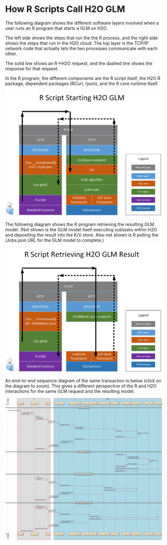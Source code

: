 # How R Scripts Call H2O GLM

The following diagram shows the different software layers involved
when a user runs an R program that starts a GLM on H2O.

The left side shows the steps that run the the R process, and the
right side shows the steps that run in the H2O cloud.  The top layer
is the TCP/IP network code that actually lets the two processes
communicate with each other.

The solid line shows an R->H2O request, and the dashed line shows
the response for that request.

In the R program, the different components are the R script itself,
the H2O R package, dependent packages (RCurl, rjson), and the R core
runtime itself.

![Image](start_glm_from_r.png)


The following diagram shows the R program retrieving the resulting GLM
model.  (Not shown is the GLM model itself executing subtasks within
H2O and depositing the result into the K/V store.  Also not shown is R
polling the /Jobs.json URL for the GLM model to complete.)

![Image](retrieve_glm_result_from_r.png)


An end-to-end sequence diagram of the same transaction is below (click
on the diagram to zoom).  This gives a different perspective of the R
and H2O interactions for the same GLM request and the resulting model.

![Image](run_glm_from_r.png)

